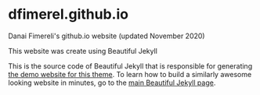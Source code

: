 # dfimerel.github.io

Danai Fimereli's github.io website (updated November 2020)


This website was create using Beautiful Jekyll


This is the source code of Beautiful Jekyll that is responsible for generating [the demo website for this theme](http://deanattali.com/beautiful-jekyll).  To learn how to build a similarly awesome looking website in minutes, go to the [main Beautiful Jekyll page](https://github.com/daattali/beautiful-jekyll#readme).
